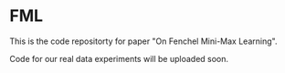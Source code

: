 # FML
This is the code repositorty for paper "On Fenchel Mini-Max Learning". 

Code for our real data experiments will be uploaded soon. 
